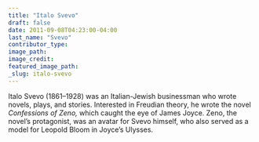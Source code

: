 ```yaml
---
title: "Italo Svevo"
draft: false
date: 2011-09-08T04:23:00-04:00
last_name: "Svevo"
contributor_type:
image_path:
image_credit:
featured_image_path:
_slug: italo-svevo
---
```


Italo Svevo (1861–1928) was an Italian-Jewish businessman who wrote novels, plays, and stories. Interested in Freudian theory, he wrote the novel _Confessions of Zeno,_ which caught the eye of James Joyce. Zeno, the novel’s protagonist, was an avatar for Svevo himself, who also served as a model for Leopold Bloom in Joyce’s Ulysses.

